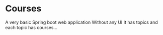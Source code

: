 # Courses
A very basic Spring boot web application
Without any UI
It has topics and each topic has courses...
